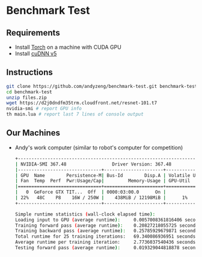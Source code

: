 # Benchmark Test

## Requirements
- Install [Torch](http://torch.ch/docs/getting-started.html) on a machine with CUDA GPU
- Install [cuDNN v5](https://developer.nvidia.com/cudnn)

## Instructions

```bash
git clone https://github.com/andyzeng/benchmark-test.git benchmark-test # (~40mb)
cd benchmark-test
unzip files.zip
wget https://d2j0dndfm35trm.cloudfront.net/resnet-101.t7
nvidia-smi # report GPU info
th main.lua # report last 7 lines of console output
```

## Our Machines

* Andy's work computer (similar to robot's computer for competition)

	```bash
	+-----------------------------------------------------------------------------+
	| NVIDIA-SMI 367.48                 Driver Version: 367.48                    |
	|-------------------------------+----------------------+----------------------+
	| GPU  Name        Persistence-M| Bus-Id        Disp.A | Volatile Uncorr. ECC |
	| Fan  Temp  Perf  Pwr:Usage/Cap|         Memory-Usage | GPU-Util  Compute M. |
	|===============================+======================+======================|
	|   0  GeForce GTX TIT...  Off  | 0000:03:00.0      On |                  N/A |
	| 22%   48C    P8    16W / 250W |    438MiB / 12198MiB |      1%      Default |
	+-------------------------------+----------------------+----------------------+

	Simple runtime statistics (wall-clock elapsed time):	
	Loading input to GPU (average runtime):		0.0057008361816406 seconds.	
	Training forward pass (average runtime):	0.20827218055725 seconds.	
	Training backward pass (average runtime):	0.25785929679871 seconds.	
	Total runtime for 25 training iterations:	69.340086936951 seconds.	
	Average runtime per training iteration:		2.7736037540436 seconds.	
	Testing forward pass (average runtime):		0.019329044818878 seconds.	
	```

